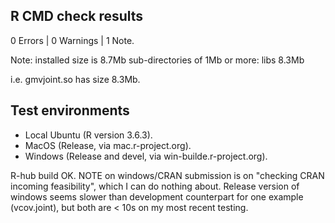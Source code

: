 ## R CMD check results
0 Errors | 0 Warnings | 1 Note.

Note: 
   installed size is  8.7Mb
   sub-directories of 1Mb or more:
     libs   8.3Mb

i.e. gmvjoint.so has size 8.3Mb.

## Test environments 

* Local Ubuntu (R version 3.6.3).
* MacOS (Release, via mac.r-project.org).
* Windows (Release and devel, via win-builde.r-project.org).

R-hub build OK.
NOTE on windows/CRAN submission is on "checking CRAN incoming feasibility", which I can do nothing about.
Release version of windows seems slower than development counterpart for one example (vcov.joint), but both are 
< 10s on my most recent testing.
